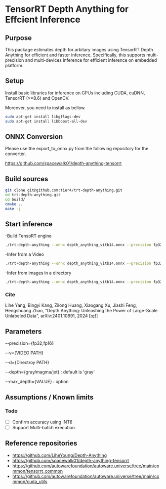 # TensorRT Depth Anything for Effcient Inference

## Purpose

This package estimates depth for arbitary images using TensorRT Depth Anything for efficient and faster inference.
Specifically, this supports multi-precision and multi-devices inference for efficient inference on embedded platform.

## Setup

Install basic libraries for inference on GPUs including CUDA, cuDNN, TensorRT (>=8.6) and OpenCV.

Moreover, you need to install as bellow.
```bash
sudo apt-get install libgflags-dev
sudo apt-get install libboost-all-dev
```

## ONNX Conversion

Please use the export_to_onnx.py from the following repository for the converter.

https://github.com/spacewalk01/depth-anything-tensorrt

## Build sources

```bash
git clone git@github.com:tier4/trt-depth-anything.git
cd trt-depth-anything.git
cd build/
cmake ..
make -j
```

## Start inference

-Build TensoRT engine

```bash
./trt-depth-anything --onnx depth_anything_vitb14.onnx --precision fp32
```

-Infer from a Video

```bash
./trt-depth-anything --onnx depth_anything_vitb14.onnx --precision fp32 --v {VIDEO PATH} --depth {gray/magma/jet} (--max_depth VALUE)
```

-Infer from images in a directory
```bash
./trt-depth-anything --onnx depth_anything_vitb14.onnx --precision fp32 --d {Directory PATH} --depth {gray/magma/jet} (--max_depth VALUE) (--save_detections --save_detections_path {SAVE_PATH}) (--dont_show)
```


### Cite

Lihe Yang, Bingyi Kang, Zilong Huang, Xiaogang Xu, Jiashi Feng, Hengshuang Zhao, "Depth Anything: Unleashing the Power of Large-Scale Unlabeled Data", arXiv:2401.10891, 2024 [[ref](https://arxiv.org/abs/2401.10891)]


## Parameters

--precision={fp32,fp16}

--v={VIDEO PATH}

--d={Directroy PATH}

--depth={gray/magma/jet} : default is 'gray'

--max_depth={VALUE} : option

## Assumptions / Known limits

### Todo

- [ ] Confirm accuracy using INT8
- [ ] Support Multi-batch execution

## Reference repositories

- <https://github.com/LiheYoung/Depth-Anything>
- <https://github.com/spacewalk01/depth-anything-tensorrt>
- <https://github.com/autowarefoundation/autoware.universe/tree/main/common/tensorrt_common>
- <https://github.com/autowarefoundation/autoware.universe/tree/main/common/cuda_utils>
